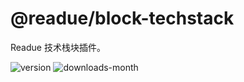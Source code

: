 # @readue/block-techstack

Readue 技术栈块插件。

![version](https://img.shields.io/npm/v/@readue/block-techstack) ![downloads-month](https://img.shields.io/npm/dm/@readue/block-techstack)